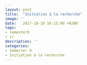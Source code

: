 ```yaml
---
layout: post
title:  "Initiation à la recherche"
image: ''
date:   2017-10-10 16:15:00 +0200
tags: 
- semester9 
- ir
description: ''
categories:
- Semester 9
- Initiation à la recherche
---
```



